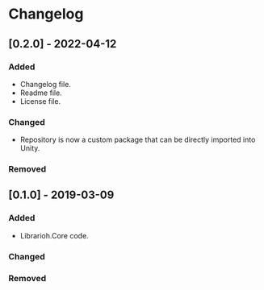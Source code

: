 # Changelog

## [0.2.0] - 2022-04-12

### Added

- Changelog file.
- Readme file.
- License file.

### Changed

- Repository is now a custom package that can be directly imported into Unity.

### Removed

## [0.1.0] - 2019-03-09

### Added

- Librarioh.Core code.

### Changed

### Removed
